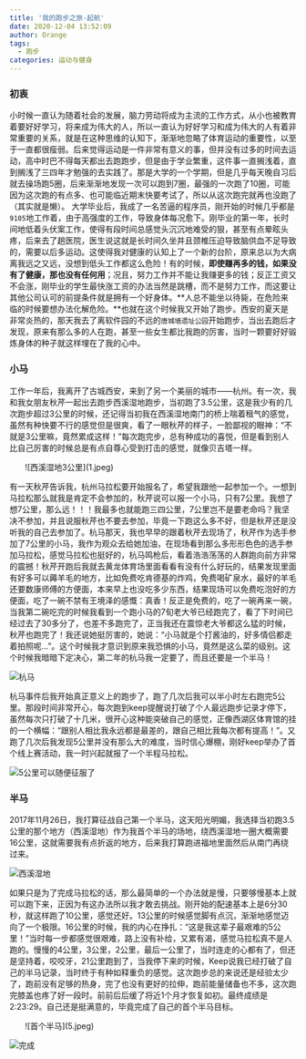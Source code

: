 ```yaml
---
title: '我的跑步之旅-起航'
date: 2020-12-04 13:52:09
author: Orange
tags:
  - 跑步
categories: 运动与健身
---
```



### 初衷 ###

小时候一直认为随着社会的发展，脑力劳动将成为主流的工作方式，从小也被教育着要好好学习，将来成为伟大的人，所以一直认为好好学习和成为伟大的人有着非常重要的关系，就是在这种思维的认知下，渐渐地忽略了体育运动的重要性，以至于一直都很瘦弱。后来觉得运动是一件非常有意义的事，但并没有过多的时间去运动，高中时巴不得每天都出去跑跑步，但是由于学业繁重，这件事一直搁浅着，直到搁浅了三四年才勉强的去实践了。那是大学的一个学期，但是几乎每天晚自习后就去操场跑5圈，后来渐渐地发现一次可以跑到7圈，最强的一次跑了10圈，可能因为这次跑的有点多、也可能临近期末快要考试了，所以从这次跑完就再也没跑了（其实就是懒）。
大学毕业后，我成了一名苦逼的程序员，刚开始的时候几乎都是`9105`地工作着，由于高强度的工作，导致身体每况愈下。刚毕业的第一年，长时间地低着头伏案工作，使得有段时间总感觉头沉沉地难受的狠，甚至有点晕眩头疼，后来去了趟医院，医生说这就是长时间久坐并且颈椎压迫导致脑供血不足导致的，需要以后多运动。这使得我对健康的认知上了一个新的台阶，原来总以为大病离我远之又远，没想到低头工作都这么危险！有的时候，**即使赚再多的钱，如果没有了健康，那也没有任何用**；况且，努力工作并不能让我赚更多的钱；反正工资又不会涨，刚毕业的学生最快涨工资的办法当然是跳槽，而不是努力工作，而这要让其他公司认可的前提条件就是拥有一个好身体。**人总不能坐以待毙，在危险来临的时候要想办法化解危险。**也就在这个时候我又开始了跑步。西安的夏天是非常炎热的，那天我去了离软件园的不远的`唐城墙遗址公园`开始跑步，当出去跑后才发现，原来有那么多的人在跑，甚至一些女生都比我跑的厉害，当时一颗要好好锻炼身体的种子就这样埋在了我的心中。

### 小马 ###

工作一年后，我离开了古城西安，来到了另一个美丽的城市——杭州。有一次，我和我女朋友秋芹一起出去跑步西溪湿地跑步，当初跑了3.5公里，这是我少有的几次跑步超过3公里的时候，还记得当初我在西溪湿地南门的桥上喘着租气的感觉，虽然有种快要不行的感觉但是很爽，看了一眼秋芹的样子，一脸鄙视的眼神：“不就是3公里嘛，竟然累成这样！”每次跑完步，总有种成功的喜悦，但是看到别人比自己厉害的时候总是有点自尊心受到打击的感觉，就像贝吉塔一样。

<div style="max-width:450px;margin:auto">
![西溪湿地3公里](1.jpeg)
</div>

有一天秋芹告诉我，杭州马拉松要开始报名了，希望我跟他一起参加一个。一想到马拉松那么就我是肯定不会参加的，秋芹说可以报一个小马，只有7公里。我想了想7公里，那么远！！！我最多也就能跑三四公里，7公里岂不是要老命吗？我坚决不参加，并且说服秋芹也不要去参加，毕竟一下跑这么多不好，但是秋芹还是没听我的自己去参加了。杭马那天，我也早早的跟着秋芹去现场了，秋芹作为选手参加了7公里的小马，我作为观众去给她加油，在现场看到那么多形形色色的选手参加马拉松，感觉马拉松也挺好的，杭马鸣枪后，看着浩浩荡荡的人群跑向前方非常的震撼！秋芹开跑后我就去黄龙体育场里面看看有没有什么好玩的，结果发现里面有好多可以薅羊毛的地方，比如免费吃肯德基的炸鸡，免费喝矿泉水，最好的羊毛还要数康师傅的方便面，本来早上也没吃多少东西，结果现场可以免费吃泡好的方便面，吃了一碗不禁有王境泽的感慨：真香！反正是免费的，吃了一碗再来一碗，当我第二碗吃完的时候我看到一个跑小马的7旬老大爷已经跑完了，看了下时间已经过去了30多分了，也差不多跑完了，正当我还在震惊老大爷都这么猛的时候，秋芹也跑完了！我还说她挺厉害的，她说：“小马就是个打酱油的，好多情侣都走着拍照呢...”。这个时候我才意识到原来我恐惧的小马，竟然是这么菜的级别。这个时候我暗暗下定决心，第二年的杭马我一定要了，而且还要是一个半马！

![杭马](2.jpeg)

杭马事件后我开始真正意义上的跑步了，跑了几次后我可以半小时左右跑完5公里。那段时间非常开心，每次跑到keep提醒说打破了个人最远跑步记录才停下，虽然每次只打破了十几米，很开心这种能突破自己的感觉，正像西湖区体育馆的挂的一个横幅：“跟别人相比我永远都是最差的，跟自己相比我每次都有提高！”。又跑了几次后我发现5公里并没有那么大的难度，当时信心爆棚，刚好keep举办了首个线上赛活动，我一时兴起就报了一个半程马拉松。

![5公里可以随便征服了](3.jpeg)


### 半马 ###

2017年11月26日，我打算征战自己第一个半马，这天阳光明媚，我选择当初跑3.5公里的那个地方（西溪湿地）作为我首个半马的场地，绕西溪湿地一圈大概需要16公里，这就需要我有点折返的地方，后来我打算跑进福地里面然后从南门再绕过来。

![西溪湿地](4.jpeg)

如果只是为了完成马拉松的话，那么最简单的一个办法就是慢，只要够慢基本上就可以跑下来，正因为有这办法所以我才敢去挑战。刚开始的配速基本上是6分30秒，就这样跑了10公里，感觉还好。13公里的时候感觉脚有点沉，渐渐地感觉迈向了一个极限。16公里的时候，我的内心在挣扎：“这是我这辈子最艰难的5公里！”当时每一步都感觉很艰难，路上没有补给，又累有渴，感觉马拉松真不是人跑的。慢慢的4公里，3公里，2公里，最后一公里了，当时连走的心都有了，但还是坚持着，咬咬牙，21公里跑到了，当我停下来的时候，Keep说我已经打破了自己的半马记录，当时终于有种如释重负的感觉。这次跑步总的来说还是经验太少了，跑前没有足够的热身，完了也没有更好的拉伸，跑前能量储备也不多，这次跑完膝盖也疼了好一段时。前前后后缓了将近1个月才恢复如初。最终成绩是2:23:29。自己还是挺满意的，毕竟完成了自己的首个半马目标。

<div style="max-width:450px;margin:auto">
![首个半马](5.jpeg)
</div>


![完成](6.jpeg)
